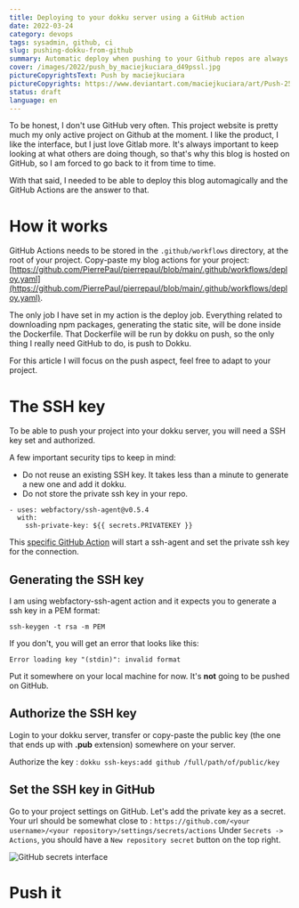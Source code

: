 ```yaml
---
title: Deploying to your dokku server using a GitHub action
date: 2022-03-24
category: devops
tags: sysadmin, github, ci
slug: pushing-dokku-from-github
summary: Automatic deploy when pushing to your Github repos are always nice. Let's make it work with Dokku and Github Actions.
cover: /images/2022/push_by_maciejkuciara_d49pssl.jpg
pictureCopyrightsText: Push by maciejkuciara
pictureCopyrights: https://www.deviantart.com/maciejkuciara/art/Push-258184965
status: draft
language: en
---
```


To be honest, I don't use GitHub very often. This project website is pretty much my only active project on Github at the moment.
I like the product, I like the interface, but I just love Gitlab more. It's always important to keep looking at what others are doing though,
so that's why this blog is hosted on GitHub, so I am forced to go back to it from time to time.

With that said, I needed to be able to deploy this blog automagically and the GitHub Actions are the answer to that.

# How it works

GitHub Actions needs to be stored in the `.github/workflows` directory, at the root of your project.
Copy-paste my blog actions for your project: [https://github.com/PierrePaul/pierrepaul/blob/main/.github/workflows/deploy.yaml](https://github.com/PierrePaul/pierrepaul/blob/main/.github/workflows/deploy.yaml).

The only job I have set in my action is the deploy job. Everything related to downloading npm packages, generating the static site,
will be done inside the Dockerfile. That Dockerfile will be run by dokku on push, so the only thing I really need GitHub to do, is push to Dokku.

For this article I will focus on the push aspect, feel free to adapt to your project.

# The SSH key

To be able to push your project into your dokku server, you will need a SSH key set and authorized.

A few important security tips to keep in mind:
- Do not reuse an existing SSH key. It takes less than a minute to generate a new one and add it dokku.
- Do not store the private ssh key in your repo.

```
- uses: webfactory/ssh-agent@v0.5.4
  with:
    ssh-private-key: ${{ secrets.PRIVATEKEY }}
```
This [specific GitHub Action](https://github.com/marketplace/actions/webfactory-ssh-agent) will start a ssh-agent and set the private ssh key for the connection.

## Generating the SSH key

I am using webfactory-ssh-agent action and it expects you to generate a ssh key in a PEM format:

```
ssh-keygen -t rsa -m PEM
```

If you don't, you will get an error that looks like this:
```
Error loading key "(stdin)": invalid format
```

Put it somewhere on your local machine for now. It's **not** going to be pushed on GitHub.

## Authorize the SSH key

Login to your dokku server, transfer or copy-paste the public key (the one that ends up with **.pub** extension) somewhere on your server.

Authorize the key : `dokku ssh-keys:add github /full/path/of/public/key`

## Set the SSH key in GitHub

Go to your project settings on GitHub. Let's add the private key as a secret.
Your url should be somewhat close to : `https://github.com/<your username>/<your repository>/settings/secrets/actions`
Under `Secrets -> Actions`, you should have a `New repository secret` button on the top right.

![GitHub secrets interface](/images/2022/github-actions.png)


# Push it

 
